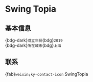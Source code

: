 # Swing Topia

## 基本信息

{bdg-dark}`成立年份`{bdg}`2019`  
{bdg-dark}`所在城市`{bdg}`上海`  

## 联系

{fab}`weixin;ky-contact-icon` SwingTopia  
